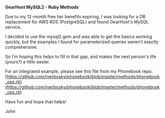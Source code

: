 **GearHost MySQL2 - Ruby Methods**

Due to my 12-month free tier benefits expiring, I was looking for a DB replacement for AWS RDS (PostgreSQL) and found GearHost's MySQL service.

I decided to use the mysql2 gem and was able to get the basics working quickly, but the examples I found for parameterized queries weren't exactly comprehensive.

So I'm hoping this helps to fill in that gap, and makes the next person's life (yours?) a little easier.

For an integrated example, please see this file from my Phonebook repo:
[https://github.com/jverbosky/phonebook/blob/master/methods/phonebook_ops.rb](https://github.com/jverbosky/phonebook/blob/master/methods/phonebook_ops.rb)

Have fun and hope that helps!

John
